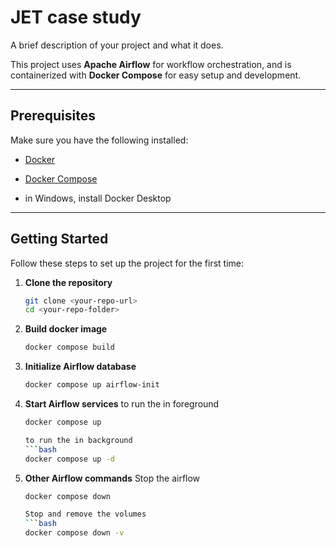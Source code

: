 # JET case study

A brief description of your project and what it does.

This project uses **Apache Airflow** for workflow orchestration, and is containerized with **Docker Compose** for easy setup and development.

---

## Prerequisites

Make sure you have the following installed:

- [Docker](https://docs.docker.com/get-docker/)
- [Docker Compose](https://docs.docker.com/compose/)

- in Windows, install Docker Desktop

---

## Getting Started

Follow these steps to set up the project for the first time:

1. **Clone the repository**
   ```bash
   git clone <your-repo-url>
   cd <your-repo-folder>

2. **Build docker image**
     ```bash
     docker compose build

3. **Initialize Airflow database**
     ```bash
     docker compose up airflow-init

4. **Start Airflow services**
    to run the in foreground
     ```bash
     docker compose up 

     to run the in background
     ```bash
     docker compose up -d

4. **Other Airflow commands**
     Stop the airflow
     ```bash
     docker compose down 

     Stop and remove the volumes
     ```bash
     docker compose down -v
